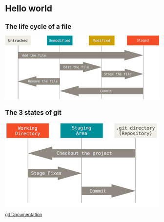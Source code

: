 # Hello world

## The life cycle of a file
![Alt text](docs/assets/git1.png)
## The 3 states of git
![Alt text](docs/assets/git2.png)


[git Documentation](docs/git/readme.md)
